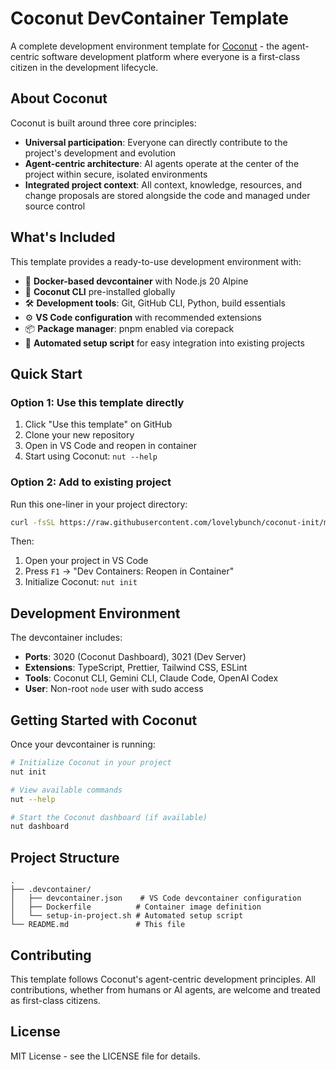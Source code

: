 # Coconut DevContainer Template

A complete development environment template for [Coconut](https://coconut.dev) - the agent-centric software development platform where everyone is a first-class citizen in the development lifecycle.

## About Coconut

Coconut is built around three core principles:

- **Universal participation**: Everyone can directly contribute to the project's development and evolution
- **Agent-centric architecture**: AI agents operate at the center of the project within secure, isolated environments  
- **Integrated project context**: All context, knowledge, resources, and change proposals are stored alongside the code and managed under source control

## What's Included

This template provides a ready-to-use development environment with:

- 🐳 **Docker-based devcontainer** with Node.js 20 Alpine
- 🥥 **Coconut CLI** pre-installed globally
- 🛠️ **Development tools**: Git, GitHub CLI, Python, build essentials
- ⚙️ **VS Code configuration** with recommended extensions
- 📦 **Package manager**: pnpm enabled via corepack
- 🔧 **Automated setup script** for easy integration into existing projects

## Quick Start

### Option 1: Use this template directly

1. Click "Use this template" on GitHub
2. Clone your new repository
3. Open in VS Code and reopen in container
4. Start using Coconut: `nut --help`

### Option 2: Add to existing project

Run this one-liner in your project directory:

```bash
curl -fsSL https://raw.githubusercontent.com/lovelybunch/coconut-init/main/.devcontainer/setup-in-project.sh | bash
```

Then:
1. Open your project in VS Code
2. Press `F1` → "Dev Containers: Reopen in Container"
3. Initialize Coconut: `nut init`

## Development Environment

The devcontainer includes:

- **Ports**: 3020 (Coconut Dashboard), 3021 (Dev Server)
- **Extensions**: TypeScript, Prettier, Tailwind CSS, ESLint
- **Tools**: Coconut CLI, Gemini CLI, Claude Code, OpenAI Codex
- **User**: Non-root `node` user with sudo access

## Getting Started with Coconut

Once your devcontainer is running:

```bash
# Initialize Coconut in your project
nut init

# View available commands
nut --help

# Start the Coconut dashboard (if available)
nut dashboard
```

## Project Structure

```
.
├── .devcontainer/
│   ├── devcontainer.json    # VS Code devcontainer configuration
│   ├── Dockerfile          # Container image definition
│   └── setup-in-project.sh # Automated setup script
└── README.md               # This file
```

## Contributing

This template follows Coconut's agent-centric development principles. All contributions, whether from humans or AI agents, are welcome and treated as first-class citizens.

## License

MIT License - see the LICENSE file for details.
